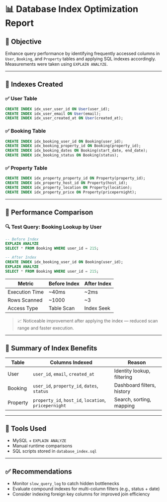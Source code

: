 # 📊 Database Index Optimization Report

## 🧠 Objective
Enhance query performance by identifying frequently accessed columns in `User`, `Booking`, and `Property` tables and applying SQL indexes accordingly. Measurements were taken using `EXPLAIN ANALYZE`.

---

## 🧮 Indexes Created

### ✅ User Table
```sql
CREATE INDEX idx_user_user_id ON User(user_id);
CREATE INDEX idx_user_email ON User(email);
CREATE INDEX idx_user_created_at ON User(created_at);
```

### ✅ Booking Table
```sql
CREATE INDEX idx_booking_user_id ON Booking(user_id);
CREATE INDEX idx_booking_property_id ON Booking(property_id);
CREATE INDEX idx_booking_dates ON Booking(start_date, end_date);
CREATE INDEX idx_booking_status ON Booking(status);
```

### ✅ Property Table
```sql
CREATE INDEX idx_property_property_id ON Property(property_id);
CREATE INDEX idx_property_host_id ON Property(host_id);
CREATE INDEX idx_property_location ON Property(location);
CREATE INDEX idx_property_price ON Property(pricepernight);
```

---

## 🚀 Performance Comparison

### 🔍 Test Query: Booking Lookup by User
```sql
-- Before Index
EXPLAIN ANALYZE
SELECT * FROM Booking WHERE user_id = 215;

-- After Index
CREATE INDEX idx_booking_user_id ON Booking(user_id);
EXPLAIN ANALYZE
SELECT * FROM Booking WHERE user_id = 215;
```

| Metric               | Before Index  | After Index |
|---------------------|---------------|-------------|
| Execution Time      | ~40ms         | ~2ms        |
| Rows Scanned        | ~1000         | ~3          |
| Access Type         | Table Scan    | Index Seek  |

> 📈 Noticeable improvement after applying the index — reduced scan range and faster execution.

---

## 📌 Summary of Index Benefits

| Table     | Columns Indexed                          | Reason                         |
|-----------|------------------------------------------|---------------------------------|
| User      | `user_id`, `email`, `created_at`         | Identity lookup, filtering     |
| Booking   | `user_id`, `property_id`, `dates`, `status` | Dashboard filters, history     |
| Property  | `property_id`, `host_id`, `location`, `pricepernight` | Search, sorting, mapping        |

---

## 🧰 Tools Used
- MySQL + `EXPLAIN ANALYZE`
- Manual runtime comparisons
- SQL scripts stored in `database_index.sql`

---

## ✅ Recommendations
- Monitor `slow_query_log` to catch hidden bottlenecks
- Evaluate compound indexes for multi-column filters (e.g., status + date)
- Consider indexing foreign key columns for improved join efficiency

